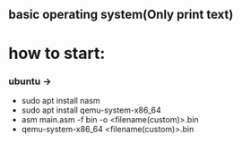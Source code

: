## basic operating system(Only print text)
# how to start:
### ubuntu ->
* sudo apt install nasm
* sudo apt install qemu-system-x86_64
* asm main.asm -f bin -o <filename(custom)>.bin
* qemu-system-x86_64 <filename(custom)>.bin
